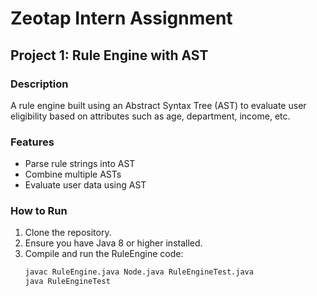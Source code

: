 # Zeotap Intern Assignment

## Project 1: Rule Engine with AST

### Description
A rule engine built using an Abstract Syntax Tree (AST) to evaluate user eligibility based on attributes such as age, department, income, etc.

### Features
- Parse rule strings into AST
- Combine multiple ASTs
- Evaluate user data using AST

### How to Run
1. Clone the repository.
2. Ensure you have Java 8 or higher installed.
3. Compile and run the RuleEngine code:
   ```bash
   javac RuleEngine.java Node.java RuleEngineTest.java
   java RuleEngineTest

